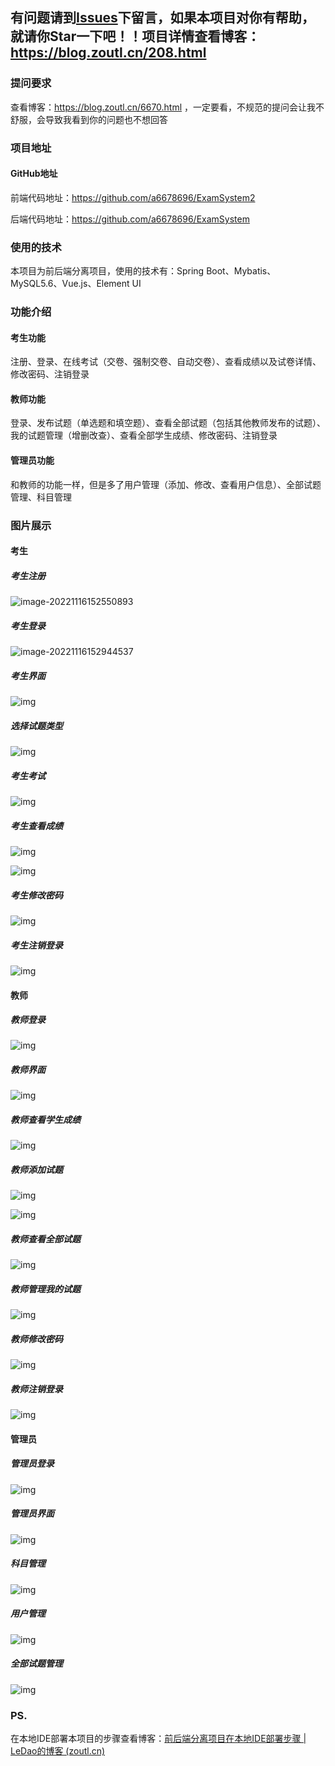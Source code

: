 ## 有问题请到[Issues](https://github.com/a6678696/ExamSystem2/issues)下留言，如果本项目对你有帮助，就请你Star一下吧！！项目详情查看博客：https://blog.zoutl.cn/208.html

### 提问要求

查看博客：https://blog.zoutl.cn/6670.html ，一定要看，不规范的提问会让我不舒服，会导致我看到你的问题也不想回答

### 项目地址

#### GitHub地址

前端代码地址：https://github.com/a6678696/ExamSystem2

后端代码地址：https://github.com/a6678696/ExamSystem

### **使用的技术**

本项目为前后端分离项目，使用的技术有：Spring Boot、Mybatis、MySQL5.6、Vue.js、Element UI

### **功能介绍**

#### 考生功能

注册、登录、在线考试（交卷、强制交卷、自动交卷）、查看成绩以及试卷详情、修改密码、注销登录

#### 教师功能

登录、发布试题（单选题和填空题）、查看全部试题（包括其他教师发布的试题）、我的试题管理（增删改查）、查看全部学生成绩、修改密码、注销登录

#### 管理员功能

和教师的功能一样，但是多了用户管理（添加、修改、查看用户信息）、全部试题管理、科目管理

### 图片展示

#### 考生

##### 考生注册

![image-20221116152550893](https://image.zoutl.cn/hexo-blog/blogImage/image-20221116152550893.png)

##### 考生登录

![image-20221116152944537](https://image.zoutl.cn/hexo-blog/blogImage/image-20221116152944537.png)

##### 考生界面

![img](https://image.zoutl.cn/hexo-blog/blogImage/20210702045121.jpg)

##### 选择试题类型

![img](https://image.zoutl.cn/hexo-blog/blogImage/20210702044642.jpg)

##### 考生考试

![img](https://image.zoutl.cn/hexo-blog/blogImage/20210702044652.jpg)

##### 考生查看成绩

![img](https://image.zoutl.cn/hexo-blog/blogImage/20210702044705.jpg)

![img](https://image.zoutl.cn/hexo-blog/blogImage/20210702045408.jpg)

##### 考生修改密码

![img](https://image.zoutl.cn/hexo-blog/blogImage/20210702044718.jpg)

##### 考生注销登录

![img](https://image.zoutl.cn/hexo-blog/blogImage/20210702044731.jpg)

#### 教师

##### 教师登录

![img](https://image.zoutl.cn/hexo-blog/blogImage/20210702050134.jpg)

##### 教师界面

![img](https://image.zoutl.cn/hexo-blog/blogImage/20210702050148.jpg)

##### 教师查看学生成绩

![img](https://image.zoutl.cn/hexo-blog/blogImage/20210702050207.jpg)

##### 教师添加试题

![img](https://image.zoutl.cn/hexo-blog/blogImage/20210702050225.jpg)

![img](https://image.zoutl.cn/hexo-blog/blogImage/20210702050234.jpg)

##### 教师查看全部试题

![img](https://image.zoutl.cn/hexo-blog/blogImage/20210702050246.jpg)

##### 教师管理我的试题

![img](https://image.zoutl.cn/hexo-blog/blogImage/20210702050255.jpg)

##### 教师修改密码

![img](https://image.zoutl.cn/hexo-blog/blogImage/20210702050306.jpg)

##### 教师注销登录

![img](https://image.zoutl.cn/hexo-blog/blogImage/20210702050316.jpg)

#### 管理员

##### 管理员登录

![img](https://image.zoutl.cn/hexo-blog/blogImage/20210702050658.jpg)

##### 管理员界面

![img](https://image.zoutl.cn/hexo-blog/blogImage/20210703033842.jpg)

##### 科目管理

![img](https://image.zoutl.cn/hexo-blog/blogImage/20210703033826.jpg)

##### 用户管理

![img](https://image.zoutl.cn/hexo-blog/blogImage/20210702050717.jpg)

##### 全部试题管理

![img](https://image.zoutl.cn/hexo-blog/blogImage/20210702050728.jpg)

### PS.

在本地IDE部署本项目的步骤查看博客：[前后端分离项目在本地IDE部署步骤 | LeDao的博客 (zoutl.cn)](https://blog.zoutl.cn/453.html)
